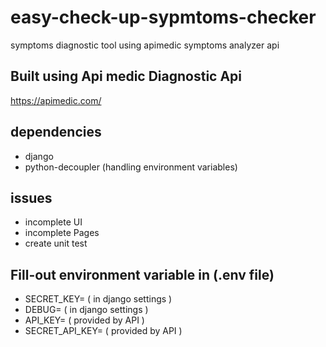 # easy-check-up-sypmtoms-checker
symptoms diagnostic tool using apimedic symptoms analyzer api

## Built using Api medic Diagnostic Api
https://apimedic.com/

## dependencies 
- django
- python-decoupler (handling environment variables)

## issues
- incomplete UI
- incomplete Pages
- create unit test

## Fill-out environment variable in (.env file)
- SECRET_KEY= ( in django settings )
- DEBUG= ( in django settings )
- API_KEY= ( provided by API ) 
- SECRET_API_KEY= ( provided by API )
